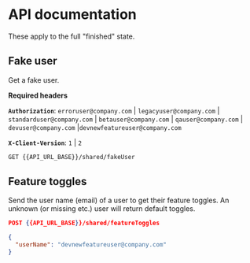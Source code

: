 # API documentation

These apply to the full "finished" state.

## Fake user

Get a fake user.

**Required headers**

**`Authorization`**: `erroruser@company.com` | `legacyuser@company.com` |  `standarduser@company.com` | `betauser@company.com` | `qauser@company.com` | `devuser@company.com` |`devnewfeatureuser@company.com`

**`X-Client-Version`**: `1` | `2`

```bash
GET {{API_URL_BASE}}/shared/fakeUser
```

## Feature toggles

Send the user name (email) of a user to get their feature toggles. An unknown (or missing etc.) user will return default toggles.

```json
POST {{API_URL_BASE}}/shared/featureToggles

{
  "userName": "devnewfeatureuser@company.com"
}
```
